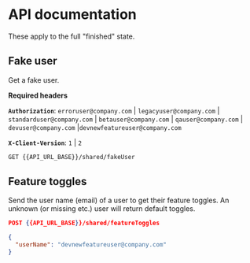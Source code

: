 # API documentation

These apply to the full "finished" state.

## Fake user

Get a fake user.

**Required headers**

**`Authorization`**: `erroruser@company.com` | `legacyuser@company.com` |  `standarduser@company.com` | `betauser@company.com` | `qauser@company.com` | `devuser@company.com` |`devnewfeatureuser@company.com`

**`X-Client-Version`**: `1` | `2`

```bash
GET {{API_URL_BASE}}/shared/fakeUser
```

## Feature toggles

Send the user name (email) of a user to get their feature toggles. An unknown (or missing etc.) user will return default toggles.

```json
POST {{API_URL_BASE}}/shared/featureToggles

{
  "userName": "devnewfeatureuser@company.com"
}
```
